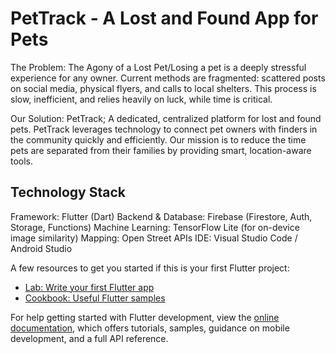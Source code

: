 # PetTrack - A Lost and Found App for Pets

The Problem: The Agony of a Lost Pet/Losing a pet is a deeply stressful experience for any owner. Current methods are fragmented: scattered posts on social media, physical flyers, and calls to local shelters. This process is slow, inefficient, and relies heavily on luck, while time is critical.

Our Solution: PetTrack; A dedicated, centralized platform for lost and found pets. PetTrack leverages technology to connect pet owners with finders in the community quickly and efficiently. Our mission is to reduce the time pets are separated from their families by providing smart, location-aware tools.

## Technology Stack

Framework: Flutter (Dart)
Backend & Database: Firebase (Firestore, Auth, Storage, Functions)
Machine Learning: TensorFlow Lite (for on-device image similarity)
Mapping: Open Street APIs
IDE: Visual Studio Code / Android Studio

A few resources to get you started if this is your first Flutter project:

- [Lab: Write your first Flutter app](https://docs.flutter.dev/get-started/codelab)
- [Cookbook: Useful Flutter samples](https://docs.flutter.dev/cookbook)

For help getting started with Flutter development, view the
[online documentation](https://docs.flutter.dev/), which offers tutorials,
samples, guidance on mobile development, and a full API reference.
